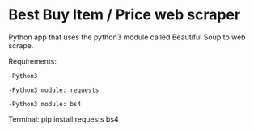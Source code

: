 # Best Buy Item / Price web scraper
Python app that uses the python3 module called Beautiful Soup to web scrape.

Requirements:

    -Python3

    -Python3 module: requests

    -Python3 module: bs4 

Terminal: pip install requests bs4
